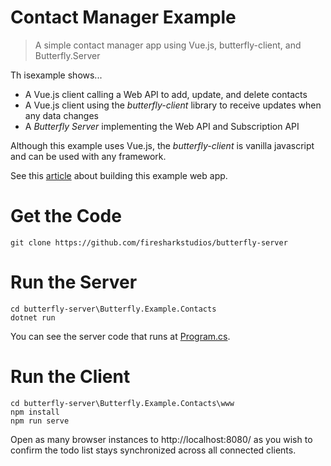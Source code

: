 # Contact Manager Example

> A simple contact manager app using Vue.js, butterfly-client, and Butterfly.Server

Th isexample shows...

- A Vue.js client calling a Web API to add, update, and delete contacts
- A Vue.js client using the *butterfly-client* library to receive updates when any data changes
- A *Butterfly Server* implementing the Web API and Subscription API

Although this example uses Vue.js, the *butterfly-client* is vanilla javascript and can be used with any framework.

See this [article](https://medium.com/@kent_19698/creating-a-basic-crud-web-app-with-vue-vuetify-and-butterfly-server-net-e35922138d4f) about building this example web app.

# Get the Code

```
git clone https://github.com/firesharkstudios/butterfly-server
```

# Run the Server

```
cd butterfly-server\Butterfly.Example.Contacts
dotnet run
```

You can see the server code that runs at [Program.cs](https://github.com/firesharkstudios/butterfly-server/blob/master/Butterfly.Example.Contacts/Program.cs).

# Run the Client

```
cd butterfly-server\Butterfly.Example.Contacts\www
npm install
npm run serve
```

Open as many browser instances to http://localhost:8080/ as you wish to confirm the todo list stays synchronized across all connected clients.
